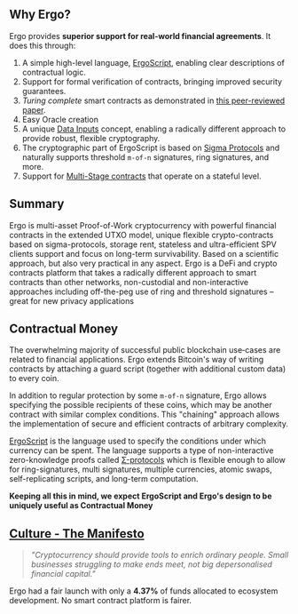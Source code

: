 ## Why Ergo?

Ergo provides **superior support for real-world financial agreements**. It does this through:

   
1. A simple high-level language, [ErgoScript](/dev/scs/ergoscript), enabling clear descriptions of contractual logic.
2. Support for formal verification of contracts, bringing improved security guarantees.
3. *Turing complete* smart contracts as demonstrated in [this peer-reviewed paper](https://arxiv.org/pdf/1806.10116v1.pdf).
4. Easy Oracle creation
5. A unique [Data Inputs](/dev/scs/data-inputs) concept, enabling a radically different approach to provide robust, flexible cryptography.
6. The cryptographic part of ErgoScript is based on [Sigma Protocols](/dev/scs/sigma) and naturally supports threshold `m-of-n` signatures, ring signatures, and more. 
7. Support for [Multi-Stage contracts](/dev/scs/multi) that operate on a stateful level. 

## Summary

Ergo is multi-asset Proof-of-Work cryptocurrency with powerful financial contracts in the extended UTXO model, unique flexible crypto-contracts based on sigma-protocols, storage rent, stateless and ultra-efficient SPV clients support and focus on long-term survivability. Based on a scientific approach, but also very practical in any aspect. Ergo is a DeFi and crypto contracts platform that takes a radically different approach to smart contracts than other networks, non-custodial and non-interactive approaches including off-the-peg use of ring and threshold signatures – great for new privacy applications

## Contractual Money

The overwhelming majority of successful public blockchain use‐cases are related to financial applications. Ergo extends Bitcoin's way of writing contracts by attaching a guard script (together with additional custom data) to every coin. 

In addition to regular protection by some `m‐of‐n` signature, Ergo allows specifying the possible recipients of these coins, which may be another contract with similar complex conditions. This "chaining" approach allows the implementation of secure and efficient contracts of arbitrary complexity.


[ErgoScript](ergoscript.md) is the language used to specify the conditions under which currency can be spent. The language supports a type of non-interactive zero-knowledge proofs called [Σ-protocols](sigma.md) which is flexible enough to allow for ring-signatures, multi signatures, multiple currencies, atomic swaps, self-replicating scripts, and long-term computation.

**Keeping all this in mind, we expect ErgoScript and Ergo's design to be uniquely useful as Contractual Money**

## [Culture - The Manifesto](https://ergoplatform.org/en/blog/2021-04-26-the-ergo-manifesto/)
                                                
> *"Cryptocurrency should provide tools to enrich ordinary people. Small businesses struggling to make ends meet, not big depersonalised financial capital."*

Ergo had a fair launch with only a **4.37%** of funds allocated to ecosystem development. No smart contract platform is fairer. 

